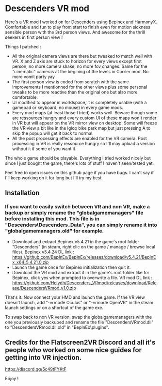 # Descenders VR mod

Here's a VR mod I worked on for Descenders using Bepinex and HarmonyX.
Comfortable and fun to play from start to finish even for motion sickness sensible person with the 3rd person views.
And awesome for the thrill seekers in first person view !

Things I patched :
- All the original camera views are there but tweaked to match well with VR. X and Z axis are stuck to horizon for every views except first person, no more camera shake, no more fov changes. Same for the "cinematic" cameras at the begining of the levels in Carrier mod. No more vomit party yay
- The first person view is coded from scratch with the same improvements I mentionned for the other views plus some personal tweaks to be more reactive than the original one but also more comfortable.
- UI modified to appear in worldspace, it is completely usable (with a gamepad or keyboard, no mouse) in every game mods.
- Every mod maps (at least those I tried) works well. Beware though some are ressources hungry and every custom UI of these maps won't render in VR but will appear on the VR mirror view on desktop. Some will freeze the VR view a bit like in the Igloo bike park map but just pressing A to skip the popup will get it back to normal.
- All the post processing effects are enabled for the VR camera. Post processing in VR is really ressource hungry so I'll may upload a version without it if some of you want it.

The whole game should be playable. Everything I tried worked nicely but since I just bought the game, there's lots of stuff I haven't seen/tested yet.

Feel free to open issues on this github page if you have bugs. I can't say if I'll keep working on it for long but I'll try my best.

## Installation

### If you want to easily switch between VR and non VR, make a backup or simply rename the "globalgamemanagers" file before installing this mod. This file is in "Descenders\Descenders_Data\", you can simply rename it into "globalgamemanagers.old" for example.

- Download and extract Bepinex v5.4.21 in the game's root folder "Descenders" (in steam, right clic on the game / manage / browse local files).
Bepinex v5.4.24 DL link : https://github.com/BepInEx/BepInEx/releases/download/v5.4.21/BepInEx_x64_5.4.21.0.zip
- Launch the game once for Bepinex initialization then quit it.
- Download the VR mod and extract it in the game's root folder like for Bepinex, click yes when prompted to overwrite a file.
VR mod DL link : https://github.com/Holydh/Descenders_VRmod/releases/download/Release/DescendersVRmod_v1.0.zip

That's it. Now connect your HMD and launch the game. If the VR view doesn't launch, add "-vrmode Oculus" or "-vrmode OpenVR" in the steam launch settings or on a shortcut of the game exe.

To swap back to non VR version, swap the globalgamemanagers with the one you previously backuped and rename the file "DescendersVRmod.dll" to "DescendersVRmod.dll.old" in "BepInEx\plugins".


## Credits for the Flatscreen2VR Discord and all it's people who worked on some nice guides for getting into VR injection.
https://discord.gg/5c49tFYKtF

Enjoy !

